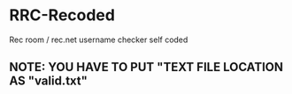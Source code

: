 # RRC-Recoded
Rec room / rec.net username checker self coded


## NOTE: YOU HAVE TO PUT "TEXT FILE LOCATION AS "valid.txt"
